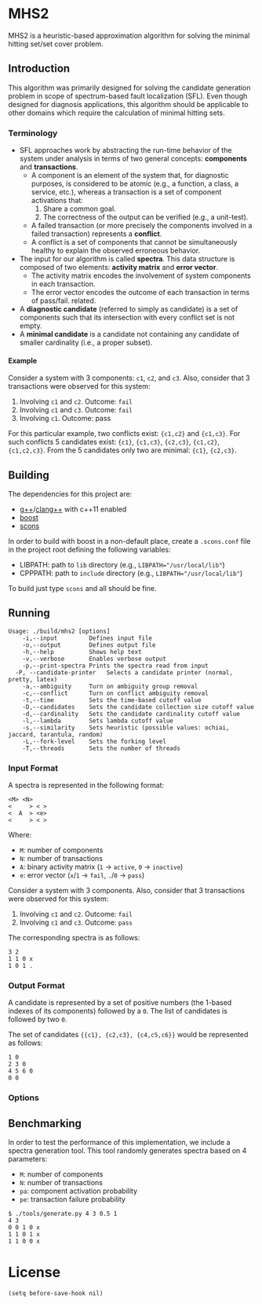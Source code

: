 # MHS2

MHS2 is a heuristic-based approximation algorithm for solving the
minimal hitting set/set cover problem.

## Introduction
This algorithm was primarily designed for solving the candidate
generation problem in scope of spectrum-based fault localization (SFL).
Even though designed for diagnosis applications, this algorithm
should be applicable to other domains which require the calculation
of minimal hitting sets.

### Terminology
* SFL approaches work by abstracting the run-time behavior of the
  system under analysis in terms of two general concepts:
  **components** and **transactions**.
  * A component is an element of the system that, for diagnostic
    purposes, is considered to be atomic (e.g., a function, a class, a
    service, etc.), whereas a transaction is a set of component
    activations that:
    1. Share a common goal.
    2. The correctness of the output can be verified (e.g., a unit-test).
  * A failed transaction (or more precisely the components involved in
    a failed transaction) represents a **conflict**.
  * A conflict is a set of components that cannot be simultaneously
    healthy to explain the observed erroneous behavior.
* The input for our algorithm is called **spectra**. This data
  structure is composed of two elements: **activity matrix** and
  **error vector**.
  * The activity matrix encodes the involvement of system components
    in each transaction.
  * The error vector encodes the outcome of each transaction
    in terms of pass/fail.
    related.
* A **diagnostic candidate** (referred to simply as candidate) is a
  set of components such that its intersection with every conflict set
  is not empty.
* A **minimal candidate** is a candidate not containing any
  candidate of smaller cardinality (i.e., a proper subset).

#### Example
Consider a system with 3 components: `c1`, `c2`, and `c3`. Also, consider that
3 transactions were observed for this system:

1. Involving `c1` and `c2`. Outcome: `fail`
2. Involving `c1` and `c3`. Outcome: `fail`
3. Involving `c1`. Outcome: pass

For this particular example, two conflicts exist: `{c1,c2}` and `{c1,c3}`.
For such conflicts 5 candidates exist: `{c1}`, `{c1,c3}`, `{c2,c3}`, `{c1,c2}`, `{c1,c2,c3}`.
From the 5 candidates only two are minimal: `{c1}`, `{c2,c3}`.


## Building
The dependencies for this project are:

* [g++](http://gcc.gnu.org/)/[clang++](http://clang.llvm.org/) with c++11 enabled
* [boost](http://www.boost.org/)
* [scons](http://www.scons.org/)

In order to build with boost in a non-default place, create a
`.scons.conf` file in the project root defining the following
variables:

* LIBPATH: path to `lib` directory (e.g., `LIBPATH="/usr/local/lib"`)
* CPPPATH: path to `include` directory (e.g., `LIBPATH="/usr/local/lib"`)

To build just type `scons` and all should be fine.

## Running
```
Usage: ./build/mhs2 [options]  
	-i,--input	       Defines input file  
	-o,--output        Defines output file  
	-h,--help	       Shows help text  
	-v,--verbose	   Enables verbose output  
	-p,--print-spectra Prints the spectra read from input  
  -P, --candidate-printer	Selects a candidate printer (normal, pretty, latex)
	-a,--ambiguity	   Turn on ambiguity group removal  
	-c,--conflict	   Turn on conflict ambiguity removal  
	-t,--time          Sets the time-based cutoff value  
	-D,--candidates	   Sets the candidate collection size cutoff value  
	-d,--cardinality   Sets the candidate cardinality cutoff value  
	-l,--lambda        Sets lambda cutoff value  
	-s,--similarity	   Sets heuristic (possible values: ochiai, jaccard, tarantula, random)  
	-L,--fork-level	   Sets the forking level  
	-T,--threads	   Sets the number of threads  
```
### Input Format
A spectra is represented in the following format:

```
<M> <N>  
<     > < >  
<  A  > <e>  
<     > < >  
```

Where:

* `M`: number of components
* `N`: number of transactions
* `A`: binary activity matrix (`1` -> `active`, `0` -> `inactive`)
* `e`: error vector (`x`/`1` -> `fail`, `.`/`0` -> `pass`)

Consider a system with 3 components. Also, consider that 3
transactions were observed for this system:

1. Involving `c1` and `c2`. Outcome: `fail`
2. Involving `c1` and `c3`. Outcome: `pass`

The corresponding spectra is as follows:

```
3 2  
1 1 0 x  
1 0 1 .  
```

### Output Format
A candidate is represented by a set of positive numbers (the 1-based
indexes of its components) followed by a `0`.
The list of candidates is followed by two `0`.

The set of candidates `{{c1}, {c2,c3}, {c4,c5,c6}}` would be
represented as follows:

```
1 0  
2 3 0  
4 5 6 0  
0 0  
```

### Options

## Benchmarking

In order to test the performance of this implementation, we include a
spectra generation tool.
This tool randomly generates spectra based on 4 parameters:

* `M`: number of components
* `N`: number of transactions
* `pa`: component activation probability
* `pe`: transaction failure probability

```
$ ./tools/generate.py 4 3 0.5 1
4 3  
0 0 1 0 x  
1 1 0 1 x  
1 1 0 0 x  
```

# License


```
(setq before-save-hook nil)
```
